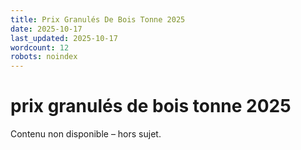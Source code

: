 ```yaml
---
title: Prix Granulés De Bois Tonne 2025
date: 2025-10-17
last_updated: 2025-10-17
wordcount: 12
robots: noindex
---
```


# prix granulés de bois tonne 2025

Contenu non disponible – hors sujet.